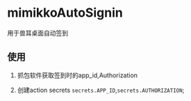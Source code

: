 # mimikkoAutoSignin

用于兽耳桌面自动签到

## 使用

1. 抓包软件获取签到时的app_id,Authorization

2. 创建action secrets
`secrets.APP_ID`,`secrets.AUTHORIZATION`;
